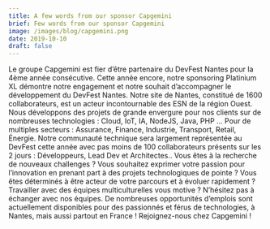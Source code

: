 ```yaml
---
title: A few words from our sponsor Capgemini
brief: Few words from our sponsor Capgemini
image: /images/blog/capgemini.png
date: 2019-10-10
draft: false
---
```


Le groupe Capgemini est fier d’être partenaire du DevFest Nantes pour la 4ème année consécutive. Cette année encore, notre sponsoring Platinium XL démontre notre engagement et notre souhait d’accompagner le développement du DevFest Nantes. Notre site de Nantes, constitué de 1600 collaborateurs, est un acteur incontournable des ESN de la région Ouest. Nous développons des projets de grande envergure pour nos clients sur de nombreuses technologies : Cloud, IoT, IA, NodeJS, Java, PHP … Pour de multiples secteurs : Assurance, Finance, Industrie, Transport, Retail, Énergie. Notre communauté technique sera largement représentée au DevFest cette année avec pas moins de 100 collaborateurs présents sur les 2 jours : Développeurs, Lead Dev et Architectes.. Vous êtes à la recherche de nouveaux challenges ? 
Vous souhaitez exprimer votre passion pour l’innovation en prenant part à des projets technologiques de pointe ? Vous êtes déterminés à être acteur de votre parcours et à évoluer rapidement ? Travailler avec des équipes multiculturelles vous motive ? N’hésitez pas à échanger avec nos équipes. De nombreuses opportunités d’emplois sont actuellement disponibles pour des passionnés et férus de technologies, à Nantes, mais aussi partout en France ! Rejoignez-nous chez Capgemini !